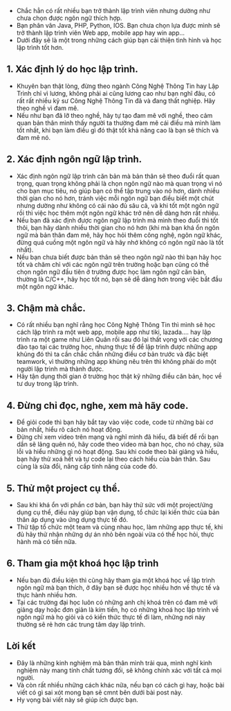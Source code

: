 * Chắc hẳn có rất  nhiều bạn trở thành lập trình viên nhưng dường như chưa chọn được ngôn ngữ thích hợp.
* Bạn phân vân Java, PHP, Python, IOS. Bạn chưa chọn lựa được mình sẽ trở thành lập trình viên Web app, mobile app hay win app...
* Dưới đây sẽ là một trong những cách giúp bạn cải thiện tình hình và học lập trình tốt hơn.
## 1. Xác định lý do học lập trình.
* Khuyên bạn thật lòng, đừng theo ngành Công Nghệ Thông Tin hay Lập Trình chỉ vì lương, không phải ai cũng lương cao như bạn nghĩ đâu, có rất rất nhiều kỹ sư Công Nghệ Thông Tin đã và đang thất nghiệp. Hãy theo nghề vì đam mê.
* Nếu như bạn đã lỡ theo nghề, hãy tự tạo đam mê với nghề, theo cảm quan bản thân mình thấy người ta thường đam mê cái điều mà mình làm tốt nhất, khi bạn làm điều gì đó thật tốt khả năng cao là bạn sẽ thích và đam mê nó.
## 2. Xác định ngôn ngữ lập trình.
* Xác định ngôn ngữ lập trình căn bản mà bản thân sẽ theo đuổi rất quan trọng, quan trọng không phải là chọn ngôn ngữ nào mà quan trọng vì nó cho bạn mục tiêu, nó giúp bạn có thể tập trung vào nó hơn, dành nhiều thời gian cho nó hơn, tránh việc mỗi ngôn ngữ bạn điều biết một chút nhưng dường như không có cái nào đủ sâu cả, và khi tốt một ngôn ngữ rồi thì việc học thêm một ngôn ngữ khác trở nên dễ dàng hơn rất nhiều.
* Nếu bạn đã xác định được ngôn ngữ lập trình mà mình theo đuổi thì tốt thôi, bạn hãy dành nhiều thời gian cho nó hơn (khi mà bạn khá ổn ngôn ngữ mà bản thân đam mê, hãy học hỏi thêm công nghệ, ngôn ngữ khác,  đừng quá cuồng một ngôn ngữ và hãy nhớ không có ngôn ngữ nào là tốt nhất).
* Nếu bạn chưa biết được bản thân sẽ theo ngôn ngữ nào thì bạn hãy học tốt và chăm chỉ với các ngôn ngữ trên trường hoặc bạn cũng có thể chọn ngôn ngữ đầu tiên ở trường được học làm ngôn ngữ căn bản, thường là C/C++, hãy học tốt nó, bạn sẽ dễ dàng hơn trong việc bắt đầu một ngôn ngữ khác.
## 3. Chậm mà chắc.
* Có rất nhiều bạn nghĩ rằng học Công Nghệ Thông Tin thì mình sẽ học cách lập trình ra một web app, mobile app như tiki, lazada.... hay lập trình ra một game như Liên Quân rồi sau đó lại thất vọng với các chương đào tạo tại các trường học, nhưng thực tế để lập trình được những app khủng đó thì ta cần chắc chắn những điều cơ bản trước và đặc biệt teamwork, vì thường những app khủng nêu trên thì không phải do một người lập trình mà thành được.
* Hãy tận dụng thời gian ở trường học thật kỹ những điều căn bản, học về tư duy trong lập trình.
## 4. Đừng chỉ đọc, nghe, xem mà hãy code.
* Để giỏi code thì bạn hãy bắt tay vào việc code, code từ những bài cơ bản nhất, hiểu rõ cách nó hoạt động.
* Đừng chỉ xem video trên mạng và nghĩ mình đã hiểu, đã biết để rồi bạn dần sẽ lãng quên nó, hãy code theo video mà bạn học, cho nó chạy, sửa lỗi và hiểu những gì nó hoạt động. Sau khi code theo bài giảng và hiểu, bạn hãy thử xoá hết và tự code lại theo cách hiểu của bản thân. Sau cùng là sửa đổi, nâng cấp tính năng của code đó.
## 5. Thử một project cụ thể.
* Sau khi khá ổn với phần cơ bản, bạn hãy thử sức với một project/ứng dụng cụ thể, điều này giúp bạn vận dụng, tổ chức lại kiến thức của bản thân áp dụng vào ứng dụng thực tế đó.
* Thử tập tổ chức một team và cùng nhau học, làm những app thực tế, khi đủ hãy thử nhận những dự án nhỏ bên ngoài vừa có thể học hỏi, thực hành mà có tiền nữa.
## 6. Tham gia một khoá học lập trình
* Nếu bạn đủ điều kiện thì cũng hãy tham gia một khoá học về lập trình ngôn ngữ mà bạn thích, ở đây bạn sẽ được học nhiều hơn về thực tế và thực hành nhiều hơn.
* Tại các trường đại học luôn có những anh chị khoá trên có đam mê với giảng dạy hoặc đơn giản là kím tiền, họ có những khoá học lập trình về ngôn ngữ mà họ giỏi và có kiến thức thực tế đi làm, những nơi này thường sẽ rẻ hơn các trung tâm dạy lập trình.
## Lời kết
* Đây là những kinh nghiệm mà bản thân mình trải qua, mình nghĩ kinh nghiệm này mang tính chất tương đối, sẽ không chính xác với tất cả mọi người.
* Và còn rất nhiều những cách khác nữa, nếu bạn có cách gì hay, hoặc bài viết có gì sai xót mong bạn sẽ cmnt bên dưới bài post này.
* Hy vọng bài viết này sẽ giúp ích được bạn.